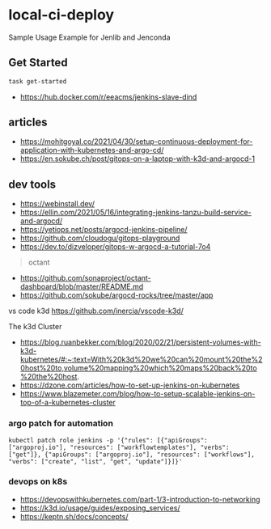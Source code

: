 # local-ci-deploy

Sample Usage Example for Jenlib and Jenconda

## Get Started

```bash
task get-started
```
- https://hub.docker.com/r/eeacms/jenkins-slave-dind

## articles

- https://mohitgoyal.co/2021/04/30/setup-continuous-deployment-for-application-with-kubernetes-and-argo-cd/
- https://en.sokube.ch/post/gitops-on-a-laptop-with-k3d-and-argocd-1

## dev tools

- https://webinstall.dev/
- https://ellin.com/2021/05/16/integrating-jenkins-tanzu-build-service-and-argocd/
- https://yetiops.net/posts/argocd-jenkins-pipeline/
- https://github.com/cloudogu/gitops-playground
- https://dev.to/dizveloper/gitops-w-argocd-a-tutorial-7o4

> octant

- https://github.com/sonaproject/octant-dashboard/blob/master/README.md
- https://github.com/sokube/argocd-rocks/tree/master/app

vs code k3d
https://github.com/inercia/vscode-k3d/

The k3d Cluster

- https://blog.ruanbekker.com/blog/2020/02/21/persistent-volumes-with-k3d-kubernetes/#:~:text=With%20k3d%20we%20can%20mount%20the%20host%20to,volume%20mapping%20which%20maps%20back%20to%20the%20host.
- https://dzone.com/articles/how-to-set-up-jenkins-on-kubernetes
- https://www.blazemeter.com/blog/how-to-setup-scalable-jenkins-on-top-of-a-kubernetes-cluster


### argo patch for automation

```
kubectl patch role jenkins -p '{"rules": [{"apiGroups": ["argoproj.io"], "resources": ["workflowtemplates"], "verbs": ["get"]}, {"apiGroups": ["argoproj.io"], "resources": ["workflows"], "verbs": ["create", "list", "get", "update"]}]}'
```

### devops on k8s

- https://devopswithkubernetes.com/part-1/3-introduction-to-networking
- https://k3d.io/usage/guides/exposing_services/
- https://keptn.sh/docs/concepts/
